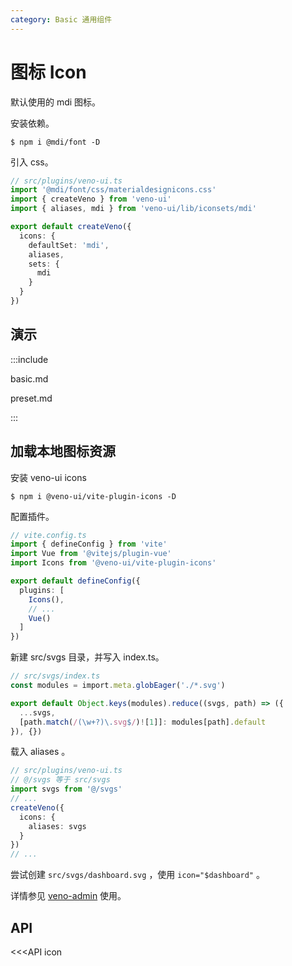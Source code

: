 ```yaml
---
category: Basic 通用组件
---
```


# 图标 Icon

默认使用的 mdi 图标。

安装依赖。

```shell
$ npm i @mdi/font -D
```

引入 css。

```ts
// src/plugins/veno-ui.ts
import '@mdi/font/css/materialdesignicons.css'
import { createVeno } from 'veno-ui'
import { aliases, mdi } from 'veno-ui/lib/iconsets/mdi'

export default createVeno({
  icons: {
    defaultSet: 'mdi',
    aliases,
    sets: {
      mdi
    }
  }
})
```

## 演示

:::include

basic.md

preset.md

:::

## 加载本地图标资源

安装 veno-ui icons

```shell
$ npm i @veno-ui/vite-plugin-icons -D
```

配置插件。

```ts
// vite.config.ts
import { defineConfig } from 'vite'
import Vue from '@vitejs/plugin-vue'
import Icons from '@veno-ui/vite-plugin-icons'

export default defineConfig({
  plugins: [
    Icons(),
    // ... 
    Vue()
  ]
})
```

新建 src/svgs 目录，并写入 index.ts。

```ts
// src/svgs/index.ts
const modules = import.meta.globEager('./*.svg')

export default Object.keys(modules).reduce((svgs, path) => ({
  ...svgs,
  [path.match(/(\w+?)\.svg$/)![1]]: modules[path].default
}), {})
```

载入 aliases 。

```ts
// src/plugins/veno-ui.ts
// @/svgs 等于 src/svgs
import svgs from '@/svgs'
// ...
createVeno({
  icons: {
    aliases: svgs
  }
})
// ...
```

尝试创建 `src/svgs/dashboard.svg` ，使用 `icon="$dashboard"` 。

详情参见 [veno-admin](https://github.com/qq15725/veno-admin) 使用。


## API

<<<API icon
